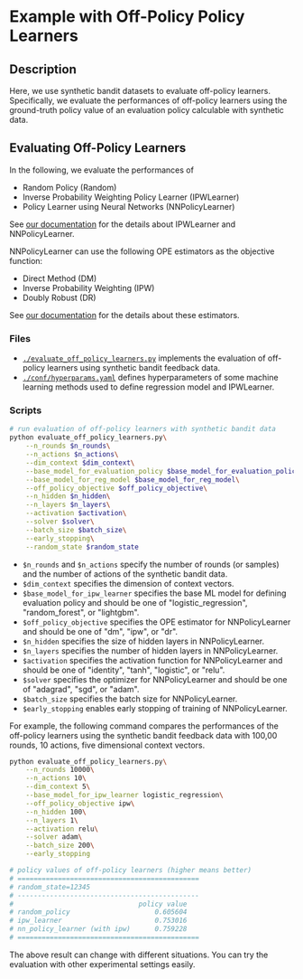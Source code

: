 # Example with Off-Policy Policy Learners


## Description

Here, we use synthetic bandit datasets to evaluate off-policy learners.
Specifically, we evaluate the performances of off-policy learners using the ground-truth policy value of an evaluation policy calculable with synthetic data.

## Evaluating Off-Policy Learners

In the following, we evaluate the performances of
- Random Policy (Random)
- Inverse Probability Weighting Policy Learner (IPWLearner)
- Policy Learner using Neural Networks (NNPolicyLearner)

See [our documentation](https://zr-obp.readthedocs.io/en/latest/_autosummary/obp.policy.offline.html) for the details about IPWLearner and NNPolicyLearner.

NNPolicyLearner can use the following OPE estimators as the objective function:
- Direct Method (DM)
- Inverse Probability Weighting (IPW)
- Doubly Robust (DR)

See [our documentation](https://zr-obp.readthedocs.io/en/latest/estimators.html) for the details about these estimators.

### Files
- [`./evaluate_off_policy_learners.py`](./evaluate_off_policy_learners.py) implements the evaluation of off-policy learners using synthetic bandit feedback data.
- [`./conf/hyperparams.yaml`](./conf/hyperparams.yaml) defines hyperparameters of some machine learning methods used to define regression model and IPWLearner.

### Scripts

```bash
# run evaluation of off-policy learners with synthetic bandit data
python evaluate_off_policy_learners.py\
    --n_rounds $n_rounds\
    --n_actions $n_actions\
    --dim_context $dim_context\
    --base_model_for_evaluation_policy $base_model_for_evaluation_policy\
    --base_model_for_reg_model $base_model_for_reg_model\
    --off_policy_objective $off_policy_objective\
    --n_hidden $n_hidden\
    --n_layers $n_layers\
    --activation $activation\
    --solver $solver\
    --batch_size $batch_size\
    --early_stopping\
    --random_state $random_state
```
- `$n_rounds` and `$n_actions` specify the number of rounds (or samples) and the number of actions of the synthetic bandit data.
- `$dim_context` specifies the dimension of context vectors.
- `$base_model_for_ipw_learner` specifies the base ML model for defining evaluation policy and should be one of "logistic_regression", "random_forest", or "lightgbm".
- `$off_policy_objective` specifies the OPE estimator for NNPolicyLearner and should be one of "dm", "ipw", or "dr".
- `$n_hidden` specifies the size of hidden layers in NNPolicyLearner.
- `$n_layers` specifies the number of hidden layers in NNPolicyLearner.
- `$activation` specifies the activation function for NNPolicyLearner and should be one of "identity", "tanh", "logistic", or "relu".
- `$solver` specifies the optimizer for NNPolicyLearner and should be one of "adagrad", "sgd", or "adam".
- `$batch_size` specifies the batch size for NNPolicyLearner.
- `$early_stopping` enables early stopping of training of NNPolicyLearner.

For example, the following command compares the performances of the off-policy learners using the synthetic bandit feedback data with 100,00 rounds, 10 actions, five dimensional context vectors.

```bash
python evaluate_off_policy_learners.py\
    --n_rounds 10000\
    --n_actions 10\
    --dim_context 5\
    --base_model_for_ipw_learner logistic_regression\
    --off_policy_objective ipw\
    --n_hidden 100\
    --n_layers 1\
    --activation relu\
    --solver adam\
    --batch_size 200\
    --early_stopping

# policy values of off-policy learners (higher means better)
# =============================================
# random_state=12345
# ---------------------------------------------
#                               policy value
# random_policy                     0.605604
# ipw_learner                       0.753016
# nn_policy_learner (with ipw)      0.759228
# =============================================
```

The above result can change with different situations.
You can try the evaluation with other experimental settings easily.

